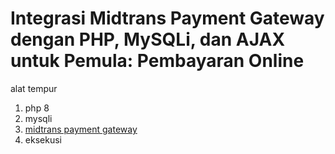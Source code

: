 <h1>Integrasi Midtrans Payment Gateway dengan PHP, MySQLi, dan AJAX untuk Pemula: Pembayaran Online</h1>

alat tempur
<ol>
  <li>php 8</li>
  <li>mysqli</li>
  <li><a href="https://docs.midtrans.com/">midtrans payment gateway</a></li>
  <li>eksekusi</li>
</ol>
